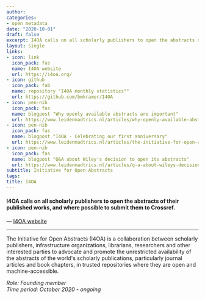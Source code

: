 ```yaml
---
author: 
categories:
- open metadata
date: "2020-10-01"
draft: false
excerpt: I4OA calls on all scholarly publishers to open the abstracts of their published works, and where possible to submit them to Crossref.
layout: single
links:
- icon: link
  icon_pack: fas
  name: I4OA website
  url: https://i4oa.org/
- icon: github
  icon_pack: fab
  name: repository "I4OA monthly statistics""
  url: https://github.com/bmkramer/I4OA
- icon: pen-nib
  icon_pack: fas
  name: blogpost "Why openly available abstracts are important"
  url: https://www.leidenmadtrics.nl/articles/why-openly-available-abstracts-are-important-overview-of-the-current-state-of-affairs
- icon: pen-nib
  icon_pack: fas
  name: blogpost "I4OA - Celebrating our first anniversary"
  url: https://www.leidenmadtrics.nl/articles/the-initiative-for-open-abstracts-celebrating-our-first-anniversary
- icon: pen-nib
  icon_pack: fas
  name: blogpost "Q&A about Wiley's decision to open its abstracts"
  url: https://www.leidenmadtrics.nl/articles/q-a-about-wileys-decision-to-open-its-abstracts
subtitle: Initiative for Open Abstracts
tags:
title: I4OA
---
```



#### I4OA calls on all scholarly publishers to open the abstracts of their published works, and where possible to submit them to Crossref.

— [I4OA website](https://i4oa.org)

---

The Initiative for Open Abstracts (I4OA) is a collaboration between scholarly publishers, infrastructure organizations, librarians, researchers and other interested parties to advocate and promote the unrestricted availability of the abstracts of the world's scholarly publications, particularly journal articles and book chapters, in trusted repositories where they are open and machine-accessible.

*Role: Founding member*  
*Time period: October 2020 - ongoing*

